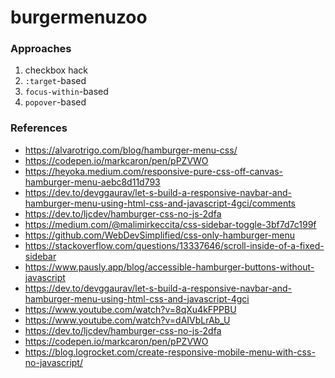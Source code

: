 # burgermenuzoo

### Approaches
1. checkbox hack
2. `:target`-based
3. `focus-within`-based
4. `popover`-based

### References
- https://alvarotrigo.com/blog/hamburger-menu-css/
- https://codepen.io/markcaron/pen/pPZVWO
- https://heyoka.medium.com/responsive-pure-css-off-canvas-hamburger-menu-aebc8d11d793
- https://dev.to/devggaurav/let-s-build-a-responsive-navbar-and-hamburger-menu-using-html-css-and-javascript-4gci/comments
- https://dev.to/ljcdev/hamburger-css-no-js-2dfa
- https://medium.com/@malimirkeccita/css-sidebar-toggle-3bf7d7c199f
- https://github.com/WebDevSimplified/css-only-hamburger-menu
- https://stackoverflow.com/questions/13337646/scroll-inside-of-a-fixed-sidebar
- https://www.pausly.app/blog/accessible-hamburger-buttons-without-javascript
- https://dev.to/devggaurav/let-s-build-a-responsive-navbar-and-hamburger-menu-using-html-css-and-javascript-4gci
- https://www.youtube.com/watch?v=8qXu4kFPPBU
- https://www.youtube.com/watch?v=dAIVbLrAb_U
- https://dev.to/ljcdev/hamburger-css-no-js-2dfa
- https://codepen.io/markcaron/pen/pPZVWO
- https://blog.logrocket.com/create-responsive-mobile-menu-with-css-no-javascript/
